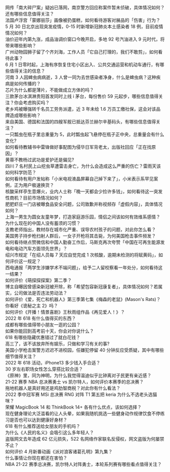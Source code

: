 网传「南大碎尸案」疑凶已落网，南京警方回应称案件暂未侦破，具体情况如何？还有哪些信息值得关注？  
法国卢浮宫「蒙娜丽莎」画像被扔蛋糕，如何看待游客对展品的「伤害」行为？  
5 月 30 日北京出现突发疫情，0-15 时新增新冠肺炎本土感染者 18 例，目前疫情情况如何？  
油价迎年内第九涨，成品油调价窗口今晚开启，多地 92 号汽油进入 9 元时代，将带来哪些影响？  
广州动物园狮子留了个齐刘海，工作人员「它自己打理的，我们不敢剪」，如何看待此事？  
6 月 1 日零时起，上海有序恢复住宅小区出入、公共交通运营和机动车通行，有哪些值得关注的信息？  
河南 3 人因蜱虫病病逝，3 人曾一同为去世感染者净身，什么是蜱虫病？这种疾病是如何传播的？  
芯片为什么都是薄片，不能做成立方体的吗？  
三款茅台冰淇淋贵阳首发同时上线 i 茅台，每份售价 59 元起步，哪些信息值得关注？你会考虑购买吗？  
老乡鸡被曝强转千名员工劳务派遣，近 3 年未给 1.6 万员工缴社保，这会对该品牌造成哪些影响？  
来自美国、德国和法国的四艘军舰已抵达芬兰赫尔辛基码头，有哪些信息值得关注？  
一只瓢虫在瓶子里总重量为 5，此时瓢虫起飞悬停在瓶子正中央，总重量会有什么变化?  
如何看待教辅书中雷锋做好事配图为侵华日军背老太，出版社回应「正在找原因」？  
黄蓉不教杨过武功是爱护还是偏见?  
四川 7 名村民上山挖虫草遭雷击身亡，为什么会造成这么严重的伤亡？雷雨天该如何科学防范？  
如何看待有用户发帖称「小米电视液晶屏幕自己掉下来了」，小米表示系罕见案例，正为用户极速换货？  
核酸采样亭生意爆火，业内人士称「晚一天都会少捡许多钱」，如何看待这一突发性商机？目前市场情况如何？  
肥肥虾庄一门店被曝食品安全问题，公司致歉并称视频存「虚假内容」，具体情况如何？  
上海一男生为圆女友童年梦，打造家庭游乐园，情侣之间该如何有效维系感情？  
为什么现在的中国人没有蓄须的习惯？  
支教老师指出，教材存在城市化严重、误导农村孩子的问题，对此你怎么看？  
美国男子持步枪扫射人群后，一女子开枪将其击毙，为何美国枪击事件频发？  
如何看待继点赞微信和中国人勤奋工作后，马斯克再次夸赞「中国在可再生能源发电和电动汽车方面领先世界」？  
绍兴市规定「在绍人员每 7 天应自觉完成 1 次核酸，逾期未检测的将赋黄码」，如何评价这一规定？  
西电通报「两学生涉嫌学术不端问题」，给予二人留校察看一年处分，如何看待这一结果？  
如何评价《萌探探探案》第二季？  
博主自曝因曾感染新冠被开除，称「希望包容新冠康复者」，具体情况如何？若属实，公司做法是否违法劳动法？  
如何评价《爱，死亡和机器人》第三季第七集《梅森的老鼠》(Mason's Rats)？  
你看好《诡秘之主 2》吗？  
如何评价《开播！情景喜剧》王秋雨组作品《再见爱人！》？  
2022 年 618 有什么值得买的东西？  
成都有哪些值得带小朋友一逛的公园？  
如果你能回到高考前十天，你会对你说什么？  
618 有哪些隐藏优惠错过了就白花钱？  
高三了，该不该放弃所有娱乐，只做和学习有关的事?  
美国小学枪击案警方迟迟不进校园，任嫌犯停留 40 分钟反应受质疑，其中有哪些细节值得关注？  
2022 年 618 活动，iPhone13 多少钱入手合适？  
30 岁左右职场女性怎么穿搭比较合适？  
《原神》里，同为神明，为什么我觉得温迪似乎比钟离对子民更有亲近感？  
21-22 赛季 NBA 总决赛勇士 vs 凯尔特人，如何评价本赛季的总决赛？  
拖地机器人是真好用还是鸡肋智商税？对此你有什么看法？  
2022 季中冠军赛 MSi 总决赛 RNG 对阵 T1 第五把 keria 为什么不选老头选猫咪？  
荣耀 MagicBook 14 和 ThinkBook 14+ 各有什么优点，该如何选择？  
现在健身理论大泛滥看的让人头晕，如果我随机挑选一些健身动作规律饮食不停练习是否也可以达到健康好身材？  
618 有什么推荐送给女朋友的手机吗？  
为什么《人民的名义》会吸引这么多年轻人？  
盗版网文去年造成 62 亿元损失，522 名网络作家联名反侵权，网文盗版为何屡禁不止？  
如何评价 4 月新番动画《派对浪客诸葛孔明》第九集？  
什么事情让你现在都还在害怕？  
NBA 21-22 赛季总决赛，凯尔特人对阵勇士，本轮系列赛有哪些看点值得关注？  
